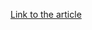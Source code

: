 [Link to the article](https://blog.trendmicro.com/trendlabs-security-intelligence/bashlite-affects-devices-running-on-busybox/)
